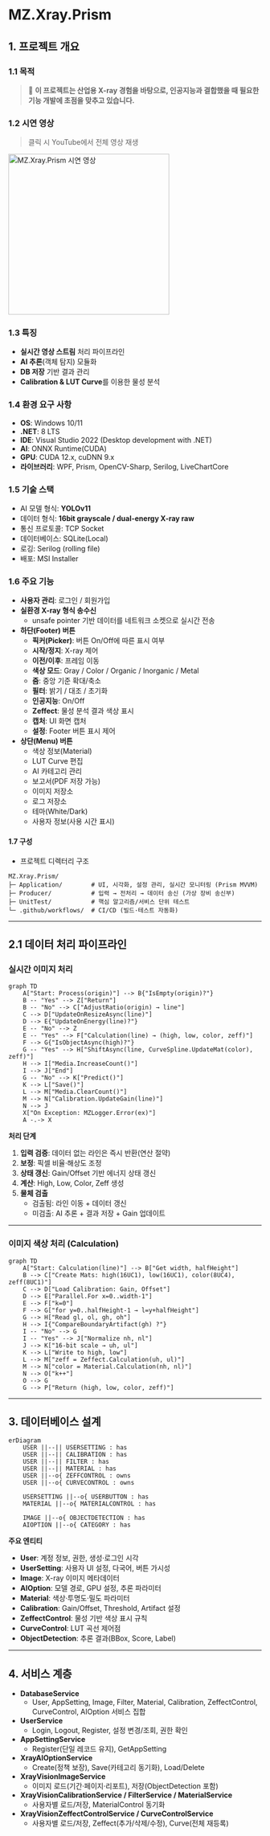 # MZ.Xray.Prism

## 1. 프로젝트 개요

### 1.1 목적

> 🚀 **이 프로젝트는 산업용 X-ray 경험을 바탕으로, 인공지능과 결합했을 때 필요한 기능 개발에 초점을 맞추고 있습니다.**  

### 1.2 시연 영상

> 클릭 시 YouTube에서 전체 영상 재생

<a href="https://www.youtube.com/watch?v=uLTVRcM9iZM" target="_blank">
    <img src="https://img.youtube.com/vi/uLTVRcM9iZM/0.jpg" width=320 alt="MZ.Xray.Prism 시연 영상"/>
</a>


### 1.3 특징

- **실시간 영상 스트림** 처리 파이프라인
- **AI 추론**(객체 탐지) 모듈화
- **DB 저장** 기반 결과 관리
- **Calibration & LUT Curve**를 이용한 물성 분석

### 1.4 환경 요구 사항

- **OS**: Windows 10/11
- **.NET**: 8 LTS
- **IDE**: Visual Studio 2022 (Desktop development with .NET)
- **AI**: ONNX Runtime(CUDA)
- **GPU**: CUDA 12.x, cuDNN 9.x
- **라이브러리**: WPF, Prism, OpenCV-Sharp, Serilog, LiveChartCore

### 1.5 기술 스택

- AI 모델 형식: **YOLOv11**
- 데이터 형식: **16bit grayscale / dual-energy X-ray raw**
- 통신 프로토콜: TCP Socket
- 데이터베이스: SQLite(Local)
- 로깅: Serilog (rolling file)
- 배포: MSI Installer

### 1.6 주요 기능

- **사용자 관리**: 로그인 / 회원가입
- **실환경 X-ray 형식 송수신**
    - unsafe pointer 기반 데이터를 네트워크 소켓으로 실시간 전송
- **하단(Footer) 버튼**
    - **픽커(Picker)**: 버튼 On/Off에 따른 표시 여부
    - **시작/정지**: X-ray 제어
    - **이전/이후**: 프레임 이동
    - **색상 모드**: Gray / Color / Organic / Inorganic / Metal
    - **줌**: 중앙 기준 확대/축소
    - **필터**: 밝기 / 대조 / 초기화
    - **인공지능**: On/Off
    - **Zeffect**: 물성 분석 결과 색상 표시
    - **캡처**: UI 화면 캡처
    - **설정**: Footer 버튼 표시 제어
- **상단(Menu) 버튼**
    - 색상 정보(Material)
    - LUT Curve 편집
    - AI 카테고리 관리
    - 보고서(PDF 저장 가능)
    - 이미지 저장소
    - 로그 저장소
    - 테마(White/Dark)
    - 사용자 정보(사용 시간 표시)

#### 1.7 구성
- 프로젝트 디렉터리 구조

```
MZ.Xray.Prism/
├─ Application/        # UI, 시각화, 설정 관리, 실시간 모니터링 (Prism MVVM)
├─ Producer/           # 입력 → 전처리 → 데이터 송신 (가상 장비 송신부)
├─ UnitTest/           # 핵심 알고리즘/서비스 단위 테스트
└─ .github/workflows/  # CI/CD (빌드·테스트 자동화)
```

---

## 2.1 데이터 처리 파이프라인

### 실시간 이미지 처리

```mermaid
graph TD
    A["Start: Process(origin)"] --> B{"IsEmpty(origin)?"}
    B -- "Yes" --> Z["Return"]
    B -- "No" --> C["AdjustRatio(origin) → line"]
    C --> D["UpdateOnResizeAsync(line)"]
    D --> E{"UpdateOnEnergy(line)?"}
    E -- "No" --> Z
    E -- "Yes" --> F["Calculation(line) → (high, low, color, zeff)"]
    F --> G{"IsObjectAsync(high)?"}
    G -- "Yes" --> H["ShiftAsync(line, CurveSpline.UpdateMat(color), zeff)"]
    H --> I["Media.IncreaseCount()"]
    I --> J["End"]
    G -- "No" --> K["Predict()"]
    K --> L["Save()"]
    L --> M["Media.ClearCount()"]
    M --> N["Calibration.UpdateGain(line)"]
    N --> J
    X["On Exception: MZLogger.Error(ex)"]
    A -.-> X
```

**처리 단계**

1. **입력 검증**: 데이터 없는 라인은 즉시 반환(연산 절약)
2. **보정**: 픽셀 비율·해상도 조정
3. **상태 갱신**: Gain/Offset 기반 에너지 상태 갱신
4. **계산**: High, Low, Color, Zeff 생성
5. **물체 검출**
    - 검출됨: 라인 이동 + 데이터 갱신
    - 미검출: AI 추론 + 결과 저장 + Gain 업데이트

---

### 이미지 색상 처리 (Calculation)

```mermaid
graph TD
    A["Start: Calculation(line)"] --> B["Get width, halfHeight"]
    B --> C["Create Mats: high(16UC1), low(16UC1), color(8UC4), zeff(8UC1)"]
    C --> D["Load Calibration: Gain, Offset"]
    D --> E["Parallel.For x=0..width-1"]
    E --> F["k=0"]
    F --> G["for y=0..halfHeight-1 → l=y+halfHeight"]
    G --> H["Read gl, ol, gh, oh"]
    H --> I{"CompareBoundaryArtifact(gh) ?"}
    I -- "No" --> G
    I -- "Yes" --> J["Normalize nh, nl"]
    J --> K["16-bit scale → uh, ul"]
    K --> L["Write to high, low"]
    L --> M["zeff = Zeffect.Calculation(uh, ul)"]
    M --> N["color = Material.Calculation(nh, nl)"]
    N --> O["k++"]
    O --> G
    G --> P["Return (high, low, color, zeff)"]

```

---

## 3. 데이터베이스 설계

```mermaid
erDiagram
    USER ||--|| USERSETTING : has
    USER ||--|| CALIBRATION : has
    USER ||--|| FILTER : has
    USER ||--|| MATERIAL : has
    USER ||--o{ ZEFFCONTROL : owns
    USER ||--o{ CURVECONTROL : owns

    USERSETTING ||--o{ USERBUTTON : has
    MATERIAL ||--o{ MATERIALCONTROL : has

    IMAGE ||--o{ OBJECTDETECTION : has
    AIOPTION ||--o{ CATEGORY : has

```

**주요 엔티티**

- **User**: 계정 정보, 권한, 생성·로그인 시각
- **UserSetting**: 사용자 UI 설정, 다국어, 버튼 가시성
- **Image**: X-ray 이미지 메타데이터
- **AIOption**: 모델 경로, GPU 설정, 추론 파라미터
- **Material**: 색상·투명도·밀도 파라미터
- **Calibration**: Gain/Offset, Threshold, Artifact 설정
- **ZeffectControl**: 물성 기반 색상 표시 규칙
- **CurveControl**: LUT 곡선 제어점
- **ObjectDetection**: 추론 결과(BBox, Score, Label)

---

## 4. 서비스 계층

- **DatabaseService**
    - User, AppSetting, Image, Filter, Material, Calibration, ZeffectControl, CurveControl, AIOption 서비스 집합
- **UserService**
    - Login, Logout, Register, 설정 변경/조회, 권한 확인
- **AppSettingService**
    - Register(단일 레코드 유지), GetAppSetting
- **XrayAIOptionService**
    - Create(정책 보장), Save(카테고리 동기화), Load/Delete
- **XrayVisionImageService**
    - 이미지 로드(기간·페이지·리포트), 저장(ObjectDetection 포함)
- **XrayVisionCalibrationService / FilterService / MaterialService**
    - 사용자별 로드/저장, MaterialControl 동기화
- **XrayVisionZeffectControlService / CurveControlService**
    - 사용자별 로드/저장, Zeffect(추가/삭제/수정), Curve(전체 재등록)
